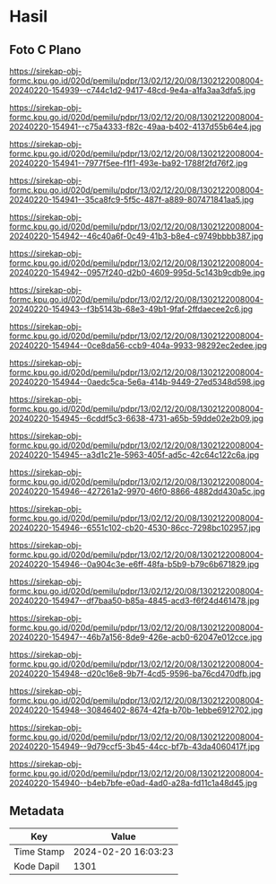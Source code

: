 # Hasil

## Foto C Plano

https://sirekap-obj-formc.kpu.go.id/020d/pemilu/pdpr/13/02/12/20/08/1302122008004-20240220-154939--c744c1d2-9417-48cd-9e4a-a1fa3aa3dfa5.jpg

https://sirekap-obj-formc.kpu.go.id/020d/pemilu/pdpr/13/02/12/20/08/1302122008004-20240220-154941--c75a4333-f82c-49aa-b402-4137d55b64e4.jpg

https://sirekap-obj-formc.kpu.go.id/020d/pemilu/pdpr/13/02/12/20/08/1302122008004-20240220-154941--7977f5ee-f1f1-493e-ba92-1788f2fd76f2.jpg

https://sirekap-obj-formc.kpu.go.id/020d/pemilu/pdpr/13/02/12/20/08/1302122008004-20240220-154941--35ca8fc9-5f5c-487f-a889-807471841aa5.jpg

https://sirekap-obj-formc.kpu.go.id/020d/pemilu/pdpr/13/02/12/20/08/1302122008004-20240220-154942--46c40a6f-0c49-41b3-b8e4-c9749bbbb387.jpg

https://sirekap-obj-formc.kpu.go.id/020d/pemilu/pdpr/13/02/12/20/08/1302122008004-20240220-154942--0957f240-d2b0-4609-995d-5c143b9cdb9e.jpg

https://sirekap-obj-formc.kpu.go.id/020d/pemilu/pdpr/13/02/12/20/08/1302122008004-20240220-154943--f3b5143b-68e3-49b1-9faf-2ffdaecee2c6.jpg

https://sirekap-obj-formc.kpu.go.id/020d/pemilu/pdpr/13/02/12/20/08/1302122008004-20240220-154944--0ce8da56-ccb9-404a-9933-98292ec2edee.jpg

https://sirekap-obj-formc.kpu.go.id/020d/pemilu/pdpr/13/02/12/20/08/1302122008004-20240220-154944--0aedc5ca-5e6a-414b-9449-27ed5348d598.jpg

https://sirekap-obj-formc.kpu.go.id/020d/pemilu/pdpr/13/02/12/20/08/1302122008004-20240220-154945--6cddf5c3-6638-4731-a65b-59dde02e2b09.jpg

https://sirekap-obj-formc.kpu.go.id/020d/pemilu/pdpr/13/02/12/20/08/1302122008004-20240220-154945--a3d1c21e-5963-405f-ad5c-42c64c122c6a.jpg

https://sirekap-obj-formc.kpu.go.id/020d/pemilu/pdpr/13/02/12/20/08/1302122008004-20240220-154946--427261a2-9970-46f0-8866-4882dd430a5c.jpg

https://sirekap-obj-formc.kpu.go.id/020d/pemilu/pdpr/13/02/12/20/08/1302122008004-20240220-154946--6551c102-cb20-4530-86cc-7298bc102957.jpg

https://sirekap-obj-formc.kpu.go.id/020d/pemilu/pdpr/13/02/12/20/08/1302122008004-20240220-154946--0a904c3e-e6ff-48fa-b5b9-b79c6b671829.jpg

https://sirekap-obj-formc.kpu.go.id/020d/pemilu/pdpr/13/02/12/20/08/1302122008004-20240220-154947--df7baa50-b85a-4845-acd3-f6f24d461478.jpg

https://sirekap-obj-formc.kpu.go.id/020d/pemilu/pdpr/13/02/12/20/08/1302122008004-20240220-154947--46b7a156-8de9-426e-acb0-62047e012cce.jpg

https://sirekap-obj-formc.kpu.go.id/020d/pemilu/pdpr/13/02/12/20/08/1302122008004-20240220-154948--d20c16e8-9b7f-4cd5-9596-ba76cd470dfb.jpg

https://sirekap-obj-formc.kpu.go.id/020d/pemilu/pdpr/13/02/12/20/08/1302122008004-20240220-154948--30846402-8674-42fa-b70b-1ebbe6912702.jpg

https://sirekap-obj-formc.kpu.go.id/020d/pemilu/pdpr/13/02/12/20/08/1302122008004-20240220-154949--9d79ccf5-3b45-44cc-bf7b-43da4060417f.jpg

https://sirekap-obj-formc.kpu.go.id/020d/pemilu/pdpr/13/02/12/20/08/1302122008004-20240220-154940--b4eb7bfe-e0ad-4ad0-a28a-fd11c1a48d45.jpg


## Metadata

| Key        | Value               |
| ---------- | ------------------- |
| Time Stamp | 2024-02-20 16:03:23 |
| Kode Dapil | 1301                |




